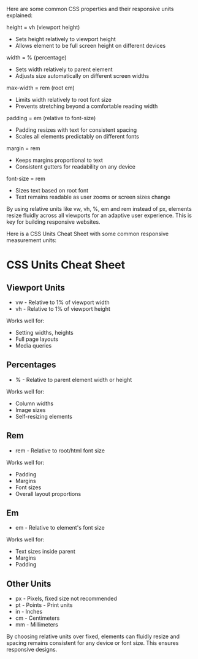 Here are some common CSS properties and their responsive units explained:

height = vh (viewport height)
- Sets height relatively to viewport height 
- Allows element to be full screen height on different devices

width = % (percentage)  
- Sets width relatively to parent element
- Adjusts size automatically on different screen widths

max-width = rem (root em)
- Limits width relatively to root font size 
- Prevents stretching beyond a comfortable reading width

padding = em (relative to font-size)
- Padding resizes with text for consistent spacing
- Scales all elements predictably on different fonts   

margin = rem
- Keeps margins proportional to text 
- Consistent gutters for readability on any device

font-size = rem
- Sizes text based on root font 
- Text remains readable as user zooms or screen sizes change

By using relative units like vw, vh, %, em and rem instead of px, elements resize fluidly across all viewports for an adaptive user experience. This is key for building responsive websites.


Here is a CSS Units Cheat Sheet with some common responsive measurement units:

# CSS Units Cheat Sheet

## Viewport Units

- vw - Relative to 1% of viewport width
- vh - Relative to 1% of viewport height 

Works well for:
- Setting widths, heights 
- Full page layouts
- Media queries 

## Percentages  

- % - Relative to parent element width or height

Works well for: 
- Column widths
- Image sizes
- Self-resizing elements

## Rem

- rem - Relative to root/html font size

Works well for:
- Padding 
- Margins
- Font sizes
- Overall layout proportions

## Em

- em - Relative to element's font size

Works well for:
- Text sizes inside parent  
- Margins 
- Padding

## Other Units

- px - Pixels, fixed size not recommended
- pt - Points - Print units  
- in - Inches
- cm - Centimeters
- mm - Millimeters

By choosing relative units over fixed, elements can fluidly resize and spacing remains consistent for any device or font size. This ensures responsive designs.